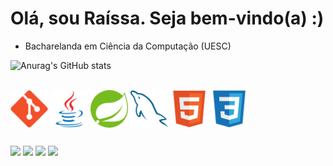 # Olá, sou Raíssa. Seja bem-vindo(a) :)

- Bacharelanda em Ciência da Computação (UESC)

![Anurag's GitHub stats](https://github-readme-stats.vercel.app/api?username=raissamaral&count_private=true&show_icons=true&theme=dracula)

<div style="display: inline_block"><br>
  <img align="center" alt="Raissa-Git" height="60" width="60" src="https://raw.githubusercontent.com/devicons/devicon/master/icons/git/git-original.svg">
  <img align="center" alt="Raissa-Java" height="60" width="60" src="https://raw.githubusercontent.com/devicons/devicon/master/icons/java/java-original.svg">
  <img align="center" alt="Raissa-Spring" height="60" width="60" src="https://raw.githubusercontent.com/devicons/devicon/master/icons/spring/spring-original.svg"> 
  <img align="center" alt="Raissa-MySQL" height="60" width="60" src="https://raw.githubusercontent.com/devicons/devicon/master/icons/mysql/mysql-original.svg"> 
  <img align="center" alt="Raissa-HTML" height="60" width="60" src="https://raw.githubusercontent.com/devicons/devicon/master/icons/html5/html5-original.svg">
  <img align="center" alt="Raissa-CSS" height="60" width="60" src="https://raw.githubusercontent.com/devicons/devicon/master/icons/css3/css3-original.svg">
</div>
  
  ##
 
<div> 
  <a href="https://www.linkedin.com/in/raissamaral1" target="_blank"><img src="https://img.shields.io/badge/-LinkedIn-%230077B5?style=for-the-badge&logo=linkedin&logoColor=white" target="_blank"></a> 
  <a href = "mailto:raissamaral2003@gmail.com"><img src="https://img.shields.io/badge/-Gmail-%23333?style=for-the-badge&logo=gmail&logoColor=white" target="_blank"></a>
  <a href="https://instagram.com/raissamaral1" target="_blank"><img src="https://img.shields.io/badge/-Instagram-%23E4405F?style=for-the-badge&logo=instagram&logoColor=white" target="_blank"></a>
  <a href="https://discord.gg/raissadotcom" target="_blank"><img src="https://img.shields.io/badge/Discord-7289DA?style=for-the-badge&logo=discord&logoColor=white" target="_blank"></a> 
</div>

